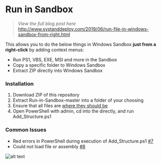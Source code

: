 # Run in Sandbox
> *View the full blog post here*
http://www.systanddeploy.com/2019/06/run-file-in-windows-sandbox-from-right.html

This allows you to do the below things in Windows Sandbox **just from a right-click** by adding context menus:
- Run PS1, VBS, EXE, MSI and more in the Sandbox
- Copy a specific folder to Windows Sandbox
- Extract ZIP directly into Windows Sandbox

### Installation
1. Download ZIP of this repository
2. Extract Run-in-Sandbox-master into a folder of your choosing
3. Ensure that all files are [where they should be](https://github.com/damienvanrobaeys/Run-in-Sandbox/issues/7#issuecomment-679116845)
4. Open PowerShell with admin, cd into the directly, and run Add_Structure.ps1

### Common Issues
- Red errors in PowerShell during execution of Add_Structure.ps1 [#7](https://github.com/damienvanrobaeys/Run-in-Sandbox/issues/7#issuecomment-679116845)
- Could not load file or assembly [#8](https://github.com/damienvanrobaeys/Run-in-Sandbox/issues/8)

![alt text](https://github.com/damienvanrobaeys/Run-in-Sandbox/blob/master/run_ps1_preview.gif.gif)
